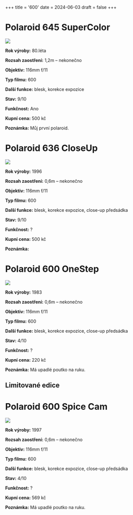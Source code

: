 +++
title = '600'
date = 2024-06-03
draft = false
+++

# Polaroid 645 SuperColor

![](645_supercolor.jpg)

**Rok výroby:**	80.léta
    
**Rozsah zaostření:**	1,2m – nekonečno

**Objektiv:**	116mm f/11
    
**Typ filmu:**	600

**Další funkce:**	blesk, korekce expozice
    
**Stav:**	9/10

**Funkčnost:**	Ano

**Kupní cena:**	500 kč
    
**Poznámka:**	Můj první polaroid.



# Polaroid 636 CloseUp

![](636_closeup.jpg)

**Rok výroby:**	1996
    
**Rozsah zaostření:**	0,6m – nekonečno

**Objektiv:**	116mm f/11
    
**Typ filmu:**	600

**Další funkce:**	blesk, korekce expozice, close-up předsádka

**Stav:**	9/10

**Funkčnost:**	?

**Kupní cena:**	500 kč

**Poznámka:**	

# Polaroid 600 OneStep

![](600_onestep.jpg)

**Rok výroby:**	1983
    
**Rozsah zaostření:**	0,6m – nekonečno

**Objektiv:**	116mm f/11
    
**Typ filmu:**	600

**Další funkce:**	blesk, korekce expozice, close-up předsádka

**Stav:**	4/10

**Funkčnost:**	?

**Kupní cena:**	220 kč

**Poznámka:** Má upadlé poutko na ruku.

## Limitované edice

# Polaroid 600 Spice Cam

![](600_spicecam.jpg)

**Rok výroby:**	1997
    
**Rozsah zaostření:**	0,6m – nekonečno

**Objektiv:**	116mm f/11
    
**Typ filmu:**	600

**Další funkce:**	blesk, korekce expozice, close-up předsádka

**Stav:**	4/10

**Funkčnost:**	?

**Kupní cena:**	569 kč

**Poznámka:** Má upadlé poutko na ruku.